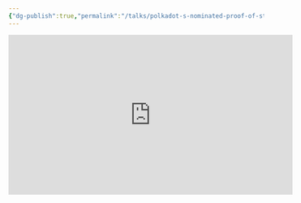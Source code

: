 ```yaml
---
{"dg-publish":true,"permalink":"/talks/polkadot-s-nominated-proof-of-stake-past-present-and-the-future-parity-and-friends/","noteIcon":"","created":"2022-09-11T12:48:09.823+01:00","updated":"2023-08-28T14:03:35.281+01:00"}
---
```




<iframe width="560" height="315" src="https://www.youtube.com/embed/OZpQ2FouDOU" title="YouTube video player"
	frameborder="0" allow="accelerometer; autoplay; clipboard-write; encrypted-media; gyroscope; picture-in-picture"
	allowfullscreen></iframe>
